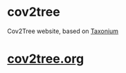 # cov2tree
Cov2Tree website, based on [Taxonium](https://github.com/theosanderson/taxonium)

# [cov2tree.org](//cov2tree.org)
